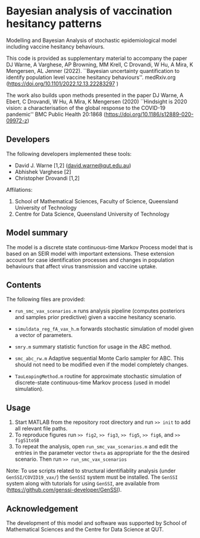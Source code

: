 # Bayesian analysis of vaccination hesitancy patterns
Modelling and Bayesian Analysis of stochastic epidemiological model including vaccine hesitancy behaviours. 

This code is provided as supplementary material to accompany the paper DJ Warne, A Varghese, AP Browning, MM Krell, C Drovandi, W Hu, A Mira, K Mengersen, AL Jenner (2022). ``Bayesian uncertainty quantification to identify population level vaccine hesitancy behaviours''. medRxiv.org (https://doi.org/10.1101/2022.12.13.22283297 )

The work also builds upon methods presented in the paper DJ Warne, A Ebert, C Drovandi, W Hu, A Mira, K Mengersen (2020) ``Hindsight is 2020 vision: a characterisation of the global response to the COVID-19 pandemic'' BMC Public Health 20:1868 (https://doi.org/10.1186/s12889-020-09972-z)

## Developers

 The following developers implemented these tools:

 - David J. Warne [1,2] (david.warne@qut.edu.au)
 - Abhishek Varghese [2] 
 - Christopher Drovandi [1,2]

 Affilations:

   1. School of Mathematical Sciences, Faculty of Science, Queensland University of Technology
   2. Centre for Data Science, Queensland University of Technology


## Model summary
The model is a discrete state continuous-time Markov Process model that is based on an SEIR model with important extensions. These extension account for case identification processes and changes in population behaviours that affect virus transmission and vaccine uptake.

## Contents

The following files are provided:

* `run_smc_vax_scenarios.m` runs analysis pipeline (computes posteriors and samples prior predictive) given a vaccine hesitancy scenario.

* `simuldata_reg_fA_vax_h.m` forwards stochastic simulation of model given a vector of parameters.

* `smry.m` summary statistic function for usage in the ABC method.

* `smc_abc_rw.m` Adaptive sequential Monte Carlo sampler for ABC. This should not need to be modified even if the model completely changes.

* `TauLeapingMethod.m` routine for approximate stochastic simulation of discrete-state continuous-time Markov process (used in model simulation).

## Usage

1. Start MATLAB from the repository root directory and run `>> init` to add all relevant file paths.
2. To reproduce figures run `>> fig2`, `>> fig3`, `>> fig5`, `>> fig6`, and `>> figS1toS8`
3. To repeat the analysis, open `run_smc_vax_scenarios.m` and edit the entries in the parameter vector `theta` as appropriate for the the desired scenario. Then run `>> run_smc_vax_scenarios`

Note: To use scripts related to structural identifiablity analysis (under `GenSSI/COVID19_vax/`) the `GenSSI` system must be installed. The `GenSSI` system along with tutorials for using `GenSSI`, are available from (https://github.com/genssi-developer/GenSSI).
## Acknowledgement
The development of this model and software was supported by School of Mathematical Sciences and the Centre for Data Science at QUT.

